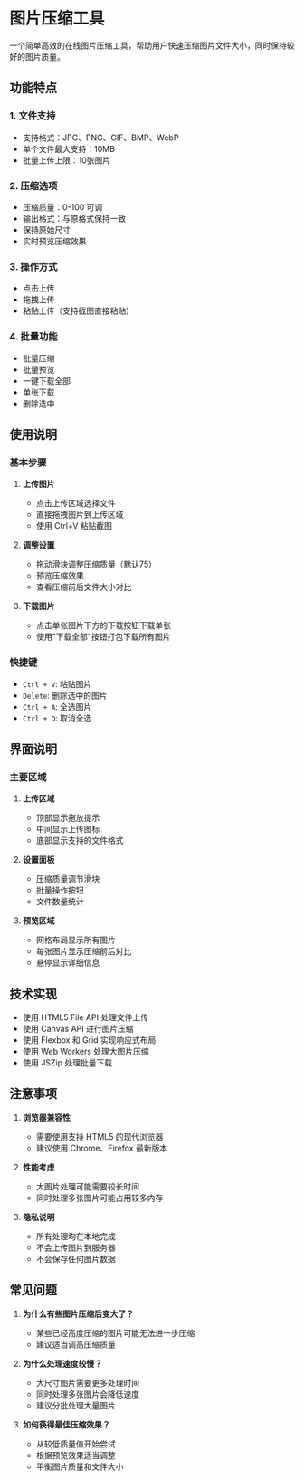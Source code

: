 # 图片压缩工具

一个简单高效的在线图片压缩工具，帮助用户快速压缩图片文件大小，同时保持较好的图片质量。

## 功能特点

### 1. 文件支持
- 支持格式：JPG、PNG、GIF、BMP、WebP
- 单个文件最大支持：10MB
- 批量上传上限：10张图片

### 2. 压缩选项
- 压缩质量：0-100 可调
- 输出格式：与原格式保持一致
- 保持原始尺寸
- 实时预览压缩效果

### 3. 操作方式
- 点击上传
- 拖拽上传
- 粘贴上传（支持截图直接粘贴）

### 4. 批量功能
- 批量压缩
- 批量预览
- 一键下载全部
- 单张下载
- 删除选中

## 使用说明

### 基本步骤

1. **上传图片**
   - 点击上传区域选择文件
   - 直接拖拽图片到上传区域
   - 使用 Ctrl+V 粘贴截图

2. **调整设置**
   - 拖动滑块调整压缩质量（默认75）
   - 预览压缩效果
   - 查看压缩前后文件大小对比

3. **下载图片**
   - 点击单张图片下方的下载按钮下载单张
   - 使用"下载全部"按钮打包下载所有图片

### 快捷键

- `Ctrl + V`: 粘贴图片
- `Delete`: 删除选中的图片
- `Ctrl + A`: 全选图片
- `Ctrl + D`: 取消全选

## 界面说明

### 主要区域
1. **上传区域**
   - 顶部显示拖放提示
   - 中间显示上传图标
   - 底部显示支持的文件格式

2. **设置面板**
   - 压缩质量调节滑块
   - 批量操作按钮
   - 文件数量统计

3. **预览区域**
   - 网格布局显示所有图片
   - 每张图片显示压缩前后对比
   - 悬停显示详细信息

## 技术实现

- 使用 HTML5 File API 处理文件上传
- 使用 Canvas API 进行图片压缩
- 使用 Flexbox 和 Grid 实现响应式布局
- 使用 Web Workers 处理大图片压缩
- 使用 JSZip 处理批量下载

## 注意事项

1. **浏览器兼容性**
   - 需要使用支持 HTML5 的现代浏览器
   - 建议使用 Chrome、Firefox 最新版本

2. **性能考虑**
   - 大图片处理可能需要较长时间
   - 同时处理多张图片可能占用较多内存

3. **隐私说明**
   - 所有处理均在本地完成
   - 不会上传图片到服务器
   - 不会保存任何图片数据

## 常见问题

1. **为什么有些图片压缩后变大了？**
   - 某些已经高度压缩的图片可能无法进一步压缩
   - 建议适当调高压缩质量

2. **为什么处理速度较慢？**
   - 大尺寸图片需要更多处理时间
   - 同时处理多张图片会降低速度
   - 建议分批处理大量图片

3. **如何获得最佳压缩效果？**
   - 从较低质量值开始尝试
   - 根据预览效果适当调整
   - 平衡图片质量和文件大小 